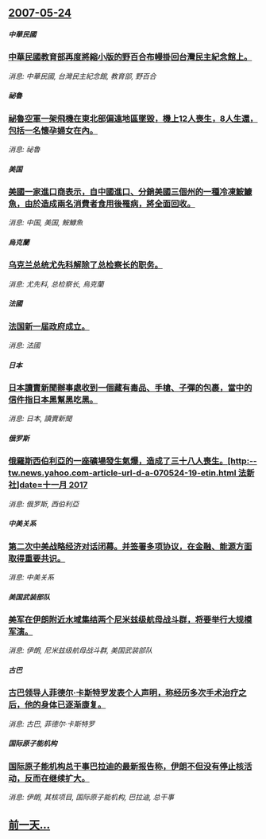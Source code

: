 ## [2007-05-24](/news/2007/05/24/index.md)

##### 中華民國
### [中華民國教育部再度將縮小版的野百合布幔掛回台灣民主紀念館上。](/news/2007/05/24/中華民國教育部再度將縮小版的野百合布幔掛回台灣民主紀念館上.md)
_消息: 中華民國, 台灣民主紀念館, 教育部, 野百合_

##### 祕魯
### [祕魯空軍一架飛機在東北部偏遠地區墜毀，機上12人喪生，8人生還，包括一名懷孕婦女在內。](/news/2007/05/24/祕魯空軍一架飛機在東北部偏遠地區墜毀-機上12人喪生-8人生還-包括一名懷孕婦女在內.md)
_消息: 祕魯_

##### 美国
### [美國一家進口商表示，自中國進口、分銷美國三個州的一種冷凍鮟鱇魚，由於造成兩名消費者食用後罹病，將全面回收。](/news/2007/05/24/美國一家進口商表示-自中國進口-分銷美國三個州的一種冷凍鮟鱇魚-由於造成兩名消費者食用後罹病-將全面回收.md)
_消息: 中国, 美国, 鮟鱇魚_

##### 烏克蘭
### [乌克兰总统尤先科解除了总检察长的职务。](/news/2007/05/24/乌克兰总统尤先科解除了总检察长的职务.md)
_消息: 尤先科, 总检察长, 烏克蘭_

##### 法國
### [法国新一届政府成立。](/news/2007/05/24/法国新一届政府成立.md)
_消息: 法國_

##### 日本
### [日本讀賣新聞辦事處收到一個藏有毒品、手槍、子彈的包裹，當中的信件指日本黑幫黑吃黑。](/news/2007/05/24/日本讀賣新聞辦事處收到一個藏有毒品-手槍-子彈的包裹-當中的信件指日本黑幫黑吃黑.md)
_消息: 日本, 讀賣新聞_

##### 俄罗斯
### [俄羅斯西伯利亞的一座礦場發生氣爆，造成了三十八人喪生。[http:--tw.news.yahoo.com-article-url-d-a-070524-19-etin.html 法新社]date=十一月 2017 ](/news/2007/05/24/俄羅斯西伯利亞的一座礦場發生氣爆-造成了三十八人喪生-http-twnewsyahoocom-article.md)
_消息: 俄罗斯, 西伯利亞_

##### 中美关系
### [第二次中美战略经济对话闭幕。并签署多项协议，在金融、能源方面取得重要共识。](/news/2007/05/24/第二次中美战略经济对话闭幕-并签署多项协议-在金融-能源方面取得重要共识.md)
_消息: 中美关系_

##### 美国武装部队
### [美军在伊朗附近水域集结两个尼米兹级航母战斗群，将要举行大规模军演。](/news/2007/05/24/美军在伊朗附近水域集结两个尼米兹级航母战斗群-将要举行大规模军演.md)
_消息: 伊朗, 尼米兹级航母战斗群, 美国武装部队_

##### 古巴
### [古巴领导人菲德尔·卡斯特罗发表个人声明，称经历多次手术治疗之后，他的身体已逐渐康复。](/news/2007/05/24/古巴领导人菲德尔-卡斯特罗发表个人声明-称经历多次手术治疗之后-他的身体已逐渐康复.md)
_消息: 古巴, 菲德尔·卡斯特罗_

##### 国际原子能机构
### [国际原子能机构总干事巴拉迪的最新报告称，伊朗不但没有停止核活动，反而在继续扩大。](/news/2007/05/24/国际原子能机构总干事巴拉迪的最新报告称-伊朗不但没有停止核活动-反而在继续扩大.md)
_消息: 伊朗, 其核项目, 国际原子能机构, 巴拉迪, 总干事_

## [前一天...](/news/2007/05/23/index.md)


